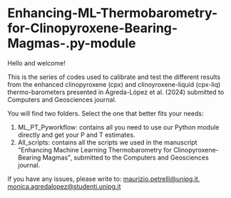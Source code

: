 # Enhancing-ML-Thermobarometry-for-Clinopyroxene-Bearing-Magmas-.py-module

Hello and welcome!

This is the series of codes used to calibrate and test the different results from the enhanced clinopyroxene (cpx) and clinoyroxene-liquid (cpx-liq) thermo-barometers presented in Ágreda-López et al. (2024) submitted to Computers and Geosciences journal.

 You will find two folders.  Select the one that better fits your needs:

1. ML_PT_Pyworkflow: contains all you need to use our Python module directly and get your P and T estimates.
3. All_scripts: contains all the scripts we used in the manuscript "Enhancing Machine Learning Thermobarometry for Clinopyroxene-Bearing Magmas", submitted to the Computers and Geosciences journal.

If you have any issues, please write to: maurizio.petrelli@unipg.it, monica.agredalopez@studenti.unipg.it
